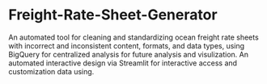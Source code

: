 # Freight-Rate-Sheet-Generator
An automated tool for cleaning and standardizing ocean freight rate sheets with incorrect and inconsistent content, formats, and data types, using BigQuery for centralized analysis for future analysis and visulization. An automated interactive design via Streamlit for interactive access and customization data using.

